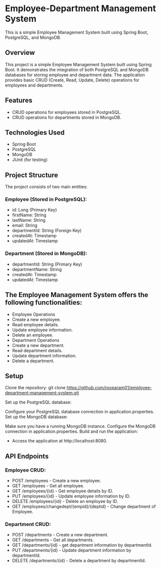 # Employee-Department Management System

This is a simple Employee Management System built using Spring Boot, PostgreSQL, and MongoDB.

## Overview
This project is a simple Employee Management System built using Spring Boot. It demonstrates the integration of both PostgreSQL and MongoDB databases for storing employee and department data. The application provides basic CRUD (Create, Read, Update, Delete) operations for employees and departments.

## Features

- CRUD operations for employees stored in PostgreSQL.
- CRUD operations for departments stored in MongoDB.

## Technologies Used
- Spring Boot
- PostgreSQL
- MongoDB
- JUnit (for testing)

## Project Structure
The project consists of two main entities:

### Employee (Stored in PostgreSQL):

- id: Long (Primary Key)
- firstName: String
- lastName: String
- email: String
- departmentId: String (Foreign Key)
- createdAt: Timestamp
- updatedAt: Timestamp


### Department (Stored in MongoDB):

- departmentId: String (Primary Key)
- departmentName: String
- createdAt: Timestamp
- updatedAt: Timestamp

## The Employee Management System offers the following functionalities:

- Employee Operations
- Create a new employee.
- Read employee details.
- Update employee information.
- Delete an employee.
- Department Operations
- Create a new department.
- Read department details.
- Update department information.
- Delete a department.

## Setup
Clone the repository:
git clone https://github.com/rooparam01/employee-department-management-system.git

Set up the PostgreSQL database:

Configure your PostgreSQL database connection in application.properties.
Set up the MongoDB database:

Make sure you have a running MongoDB instance.
Configure the MongoDB connection in application.properties.
Build and run the application:
- Access the application at http://localhost:8080.

## API Endpoints
### Employee CRUD:

- POST /employees - Create a new employee.
- GET /employees - Get all employee.
- GET /employees/{id} - Get employee details by ID.
- PUT /employees/{id} - Update employee information by ID.
- DELETE /employees/{id} - Delete an employee by ID.
- GET /employees/changedept/{empid}/{deptid} - Change department of Employee.
### Department CRUD:

- POST /departments - Create a new department.
- GET /departments - Get all departments.
- GET /departments/{id} - get department information by departmentId.
- PUT /departments/{id} - Update department information by departmentId.
- DELETE /departments/{id} - Delete a department by departmentId.
